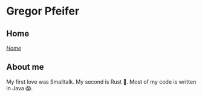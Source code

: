 # Gregor Pfeifer

## Home

[_Home_](https://gpfeifer.github.io)

## About me

My first love was Smalltalk. My second is Rust 🦀. Most of my code is written in Java 😱.